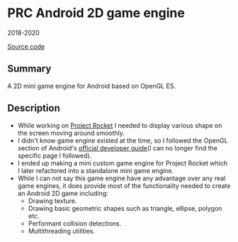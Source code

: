 # PRC Android 2D game engine
2018-2020

[Source code](https://github.com/chomosuke/PRCAndroid2DGameEngine)

## Summary
A 2D mini game engine for Android based on OpenGL ES.

## Description
- While working on [Project Rocket](./project-rocket.md) I needed to display various shape on the screen moving around smoothly.
- I didn't know game engine existed at the time, so I followed the OpenGL section of Android's [official developer guide](https://developer.android.com/guide)(I can no longer find the specific page I followed).
- I ended up making a mini custom game engine for Project Rocket which I later refactored into a standalone mini game engine.
- While I can not say this game engine have any advantage over any real game engines, it does provide most of the functionality needed to create an Android 2D game including:
	- Drawing texture.
	- Drawing basic geometric shapes such as triangle, ellipse, polygon etc.
	- Performant collision detections.
	- Multithreading utilities.

